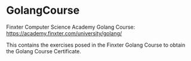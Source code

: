 # GolangCourse
Finxter Computer Science Academy Golang Course:
https://academy.finxter.com/university/golang/

This contains the exercises posed in the Finxter Golang Course to obtain the Golang Course Certificate.
